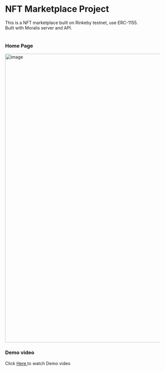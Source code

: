 # NFT Marketplace Project
This is a NFT marketplace built on Rinkeby testnet, use ERC-1155.
<br>
Built with Moralis server and API.
<br><br>
### Home Page
<img width="941" alt="image" src="https://user-images.githubusercontent.com/45808441/167261719-c1cbd2a7-6aca-4c1e-9d0d-d56dee924bd0.png">

### Demo video
<p>Click <a href="https://youtu.be/cgdjhRk7-1w">Here </a>to watch Demo video</p>



